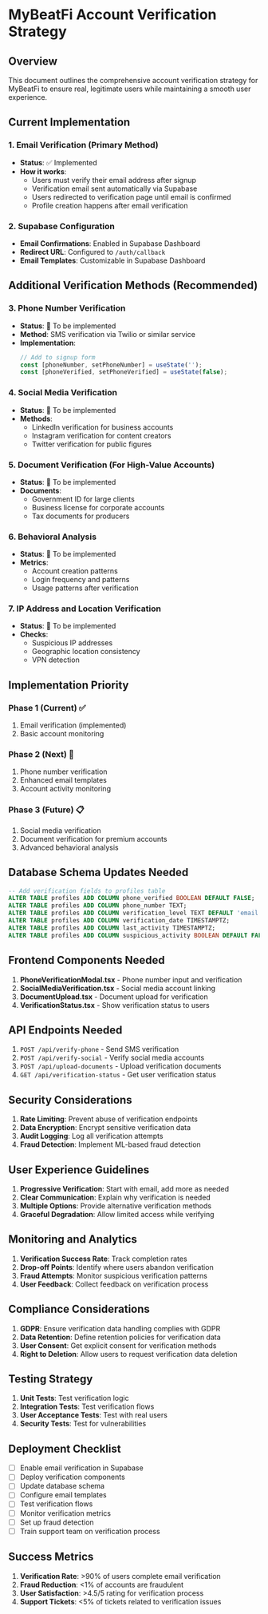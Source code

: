 # MyBeatFi Account Verification Strategy

## Overview
This document outlines the comprehensive account verification strategy for MyBeatFi to ensure real, legitimate users while maintaining a smooth user experience.

## Current Implementation

### 1. Email Verification (Primary Method)
- **Status**: ✅ Implemented
- **How it works**:
  - Users must verify their email address after signup
  - Verification email sent automatically via Supabase
  - Users redirected to verification page until email is confirmed
  - Profile creation happens after email verification

### 2. Supabase Configuration
- **Email Confirmations**: Enabled in Supabase Dashboard
- **Redirect URL**: Configured to `/auth/callback`
- **Email Templates**: Customizable in Supabase Dashboard

## Additional Verification Methods (Recommended)

### 3. Phone Number Verification
- **Status**: 🔄 To be implemented
- **Method**: SMS verification via Twilio or similar service
- **Implementation**:
  ```typescript
  // Add to signup form
  const [phoneNumber, setPhoneNumber] = useState('');
  const [phoneVerified, setPhoneVerified] = useState(false);
  ```

### 4. Social Media Verification
- **Status**: 🔄 To be implemented
- **Methods**:
  - LinkedIn verification for business accounts
  - Instagram verification for content creators
  - Twitter verification for public figures

### 5. Document Verification (For High-Value Accounts)
- **Status**: 🔄 To be implemented
- **Documents**:
  - Government ID for large clients
  - Business license for corporate accounts
  - Tax documents for producers

### 6. Behavioral Analysis
- **Status**: 🔄 To be implemented
- **Metrics**:
  - Account creation patterns
  - Login frequency and patterns
  - Usage patterns after verification

### 7. IP Address and Location Verification
- **Status**: 🔄 To be implemented
- **Checks**:
  - Suspicious IP addresses
  - Geographic location consistency
  - VPN detection

## Implementation Priority

### Phase 1 (Current) ✅
1. Email verification (implemented)
2. Basic account monitoring

### Phase 2 (Next) 🔄
1. Phone number verification
2. Enhanced email templates
3. Account activity monitoring

### Phase 3 (Future) 📋
1. Social media verification
2. Document verification for premium accounts
3. Advanced behavioral analysis

## Database Schema Updates Needed

```sql
-- Add verification fields to profiles table
ALTER TABLE profiles ADD COLUMN phone_verified BOOLEAN DEFAULT FALSE;
ALTER TABLE profiles ADD COLUMN phone_number TEXT;
ALTER TABLE profiles ADD COLUMN verification_level TEXT DEFAULT 'email';
ALTER TABLE profiles ADD COLUMN verification_date TIMESTAMPTZ;
ALTER TABLE profiles ADD COLUMN last_activity TIMESTAMPTZ;
ALTER TABLE profiles ADD COLUMN suspicious_activity BOOLEAN DEFAULT FALSE;
```

## Frontend Components Needed

1. **PhoneVerificationModal.tsx** - Phone number input and verification
2. **SocialMediaVerification.tsx** - Social media account linking
3. **DocumentUpload.tsx** - Document upload for verification
4. **VerificationStatus.tsx** - Show verification status to users

## API Endpoints Needed

1. `POST /api/verify-phone` - Send SMS verification
2. `POST /api/verify-social` - Verify social media accounts
3. `POST /api/upload-documents` - Upload verification documents
4. `GET /api/verification-status` - Get user verification status

## Security Considerations

1. **Rate Limiting**: Prevent abuse of verification endpoints
2. **Data Encryption**: Encrypt sensitive verification data
3. **Audit Logging**: Log all verification attempts
4. **Fraud Detection**: Implement ML-based fraud detection

## User Experience Guidelines

1. **Progressive Verification**: Start with email, add more as needed
2. **Clear Communication**: Explain why verification is needed
3. **Multiple Options**: Provide alternative verification methods
4. **Graceful Degradation**: Allow limited access while verifying

## Monitoring and Analytics

1. **Verification Success Rate**: Track completion rates
2. **Drop-off Points**: Identify where users abandon verification
3. **Fraud Attempts**: Monitor suspicious verification patterns
4. **User Feedback**: Collect feedback on verification process

## Compliance Considerations

1. **GDPR**: Ensure verification data handling complies with GDPR
2. **Data Retention**: Define retention policies for verification data
3. **User Consent**: Get explicit consent for verification methods
4. **Right to Deletion**: Allow users to request verification data deletion

## Testing Strategy

1. **Unit Tests**: Test verification logic
2. **Integration Tests**: Test verification flows
3. **User Acceptance Tests**: Test with real users
4. **Security Tests**: Test for vulnerabilities

## Deployment Checklist

- [ ] Enable email verification in Supabase
- [ ] Deploy verification components
- [ ] Update database schema
- [ ] Configure email templates
- [ ] Test verification flows
- [ ] Monitor verification metrics
- [ ] Set up fraud detection
- [ ] Train support team on verification process

## Success Metrics

1. **Verification Rate**: >90% of users complete email verification
2. **Fraud Reduction**: <1% of accounts are fraudulent
3. **User Satisfaction**: >4.5/5 rating for verification process
4. **Support Tickets**: <5% of tickets related to verification issues 